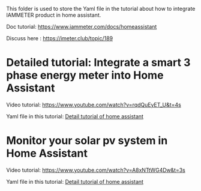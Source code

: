 

This folder is used to store the Yaml file in the tutorial about how to integrate IAMMETER product in home assistant.

Doc tutorial: https://www.iammeter.com/docs/homeassistant

Discuss here : https://imeter.club/topic/189

# Detailed tutorial: Integrate a smart 3 phase energy meter into Home Assistant

Video tutorial: https://www.youtube.com/watch?v=rqdQuEyET_U&t=4s

Yaml file in this tutorial: [Detail tutorial of home assistant](/Yaml%20in%20Home%20Assistant/Detail%20tutorial%20of%20home%20assistant)



# Monitor your solar pv system in Home Assistant

Video tutorial: https://www.youtube.com/watch?v=A8xNTtWG4Dw&t=3s

Yaml file in this tutorial: [Detail tutorial of home assistant](/Yaml%20in%20Home%20Assistant/Monitor%20your%20solar%20PV%20system%20in%20home%20assistant)

